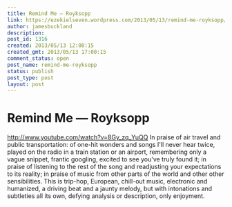 ```yaml
---
title: Remind Me — Royksopp
link: https://ezekielseven.wordpress.com/2013/05/13/remind-me-royksopp/
author: jamesbuckland
description: 
post_id: 1316
created: 2013/05/13 12:00:15
created_gmt: 2013/05/13 17:00:15
comment_status: open
post_name: remind-me-royksopp
status: publish
post_type: post
layout: post
---
```


# Remind Me — Royksopp

http://www.youtube.com/watch?v=8Gy_zq_YuQQ In praise of air travel and public transportation: of one-hit wonders and songs I'll never hear twice, played on the radio in a train station or an airport, remembering only a vague snippet, frantic googling, excited to see you've truly found it; in praise of listening to the rest of the song and readjusting your expectations to its reality; in praise of music from other parts of the world and other other sensibilities. This is trip-hop, European, chill-out music, electronic and humanized, a driving beat and a jaunty melody, but with intonations and subtleties all its own, defying analysis or description, only enjoyment.